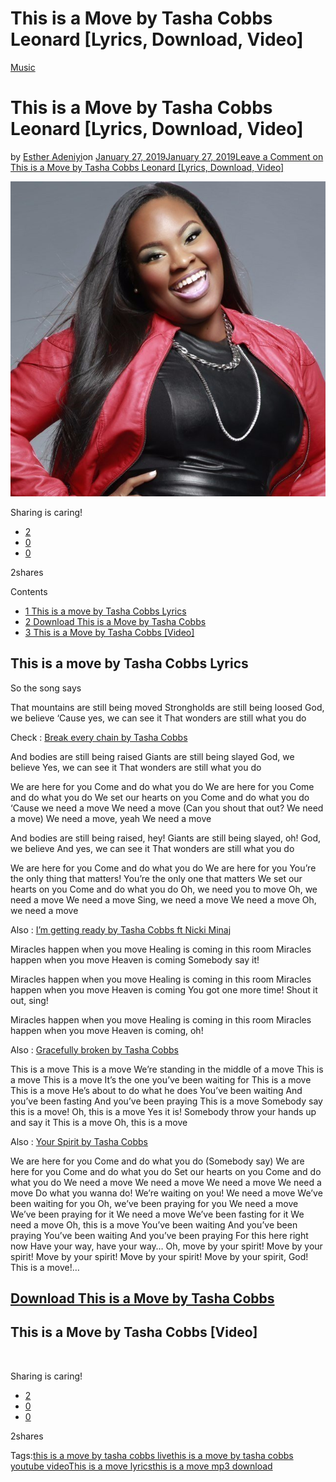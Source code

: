 # This is a Move by Tasha Cobbs Leonard [Lyrics, Download, Video]

[Music](https://estheradeniyi.com/category/music/)
# This is a Move by Tasha Cobbs Leonard [Lyrics, Download, Video]

by [Esther Adeniyi](https://estheradeniyi.com/author/esther-adeniyi/)on [January 27, 2019January 27, 2019](https://estheradeniyi.com/this-is-a-move-by-tasha-cobbs-leonard-lyrics-download-video/)[Leave a Comment on This is a Move by Tasha Cobbs Leonard [Lyrics, Download, Video]](https://estheradeniyi.com/this-is-a-move-by-tasha-cobbs-leonard-lyrics-download-video/#respond)

![](images\Tasha-Bobbs.jpg)

Sharing is caring!

- [2](https://www.facebook.com/sharer/sharer.php?u=https%3A%2F%2Festheradeniyi.com%2Fthis-is-a-move-by-tasha-cobbs-leonard-lyrics-download-video%2F&amp;t=This%20is%20a%20Move%20by%20Tasha%20Cobbs%20Leonard%20%5BLyrics%2C%20Download%2C%20Video%5D)
- [0](https://twitter.com/intent/tweet?text=This%20is%20a%20Move%20by%20Tasha%20Cobbs%20Leonard%20%5BLyrics%2C%20Download%2C%20Video%5D&amp;url=https%3A%2F%2Festheradeniyi.com%2Fthis-is-a-move-by-tasha-cobbs-leonard-lyrics-download-video%2F)
- [0](#)

2shares

Contents

- [1 This is a move by Tasha Cobbs Lyrics](#This_is_a_move_by_Tasha_Cobbs_Lyrics)
- [2 Download This is a Move by Tasha Cobbs](#Download_This_is_a_Move_by_Tasha_Cobbs)
- [3 This is a Move by Tasha Cobbs [Video]](#This_is_a_Move_by_Tasha_Cobbs_Video)

## This is a move by Tasha Cobbs Lyrics

So&#xA0;the song says

That mountains are still being moved
 Strongholds are still being loosed
 God, we believe
 &#x2018;Cause yes, we can see it
 That wonders are still what you do

Check : [Break every chain by Tasha Cobbs](https://estheradeniyi.com/break-every-chain-lyrics/)

And bodies are still being raised
 Giants are still being slayed
 God, we believe
 Yes, we can see it
 That wonders are still what you do

We are here for you
 Come and do what you do
 We are here for you
 Come and do what you do
 We set our hearts on you
 Come and do what you do
 &#x2018;Cause we need a move
 We need a move
 (Can you shout that out? We need a move)
 We need a move, yeah
 We need a move

And bodies are still being raised, hey!
 Giants are still being slayed, oh!
 God, we believe
 And yes, we can see it
 That wonders are still what you do

We are here for you
 Come and do what you do
 We are here for you
 You&#x2019;re the only thing that matters!
 You&#x2019;re the only one that matters
 We set our hearts on you
 Come and do what you do
 Oh, we need you to move
 Oh, we need a move
 We need a move
 Sing, we need a move
 We need a move
 Oh, we need a move

Also : [I&#x2019;m getting ready by Tasha Cobbs ft Nicki Minaj](https://estheradeniyi.com/im-getting-ready-by-tasha-cobbs-f/)

Miracles&#xA0;happen when you move
 Healing is coming in this room
 Miracles happen when you move
 Heaven is coming
 Somebody say it!

Miracles happen when you move
 Healing is coming in this room
 Miracles happen when you move
 Heaven is coming
 You got one more time!
 Shout it out, sing!

Miracles happen when you move
 Healing is coming in this room
 Miracles happen when you move
 Heaven is coming, oh!

Also : [Gracefully broken by Tasha Cobbs](https://estheradeniyi.com/gracefully-broken-by-tasha-cobbs-lyrics/)

This is a move
 This is a move
 We&#x2019;re standing in the middle of a move
 This is a move
 This is a move
 It&#x2019;s the one you&#x2019;ve been waiting for
 This is a move
 This is a move
 He&#x2019;s about to do what he does
 You&#x2019;ve been&#xA0;waiting
 And you&#x2019;ve been fasting
 And you&#x2019;ve been praying
 This is a move
 Somebody say this is a move!
 Oh, this is a move
 Yes it is!
 Somebody throw your hands up and say it
 This is a move
 Oh, this is a move

Also : [Your Spirit by Tasha Cobbs](https://estheradeniyi.com/your-spirit-tasha-cobbs-lyrics-download/)

We are here for you
 Come and do what you do
 (Somebody say)
 We are here for you
 Come and do what you do
 Set our hearts on you
 Come and do what you do
 We need a move
 We need a move
 We need a move
 We need a move
 Do what you wanna do!
 We&#x2019;re waiting on you!
 We need a move
 We&#x2019;ve been waiting for you
 Oh, we&#x2019;ve been praying for you
 We need a move
 We&#x2019;ve been praying for it
 We need a move
 We&#x2019;ve been fasting for it
 We need a move
 Oh, this is a move
 You&#x2019;ve been waiting
 And you&#x2019;ve been praying
 You&#x2019;ve been waiting
 And you&#x2019;ve been praying
 For this here right now
 Have your way, have your way&#x2026;
 Oh, move by your spirit!
 Move by your spirit!
 Move by your spirit!
 Move by your spirit!
 Move by your spirit, God!
 This is a move!&#x2026;

## [Download This is a Move by Tasha Cobbs](https://tcleonard.lnk.to/ThisIsAMove)

## This is a Move by Tasha Cobbs [Video]

&#xA0;

Sharing is caring!

- [2](https://www.facebook.com/sharer/sharer.php?u=https%3A%2F%2Festheradeniyi.com%2Fthis-is-a-move-by-tasha-cobbs-leonard-lyrics-download-video%2F&amp;t=This%20is%20a%20Move%20by%20Tasha%20Cobbs%20Leonard%20%5BLyrics%2C%20Download%2C%20Video%5D)
- [0](https://twitter.com/intent/tweet?text=This%20is%20a%20Move%20by%20Tasha%20Cobbs%20Leonard%20%5BLyrics%2C%20Download%2C%20Video%5D&amp;url=https%3A%2F%2Festheradeniyi.com%2Fthis-is-a-move-by-tasha-cobbs-leonard-lyrics-download-video%2F)
- [0](#)

2shares

Tags:[this is a move by tasha cobbs live](https://estheradeniyi.com/tag/this-is-a-move-by-tasha-cobbs-live/)[this is a move by tasha cobbs youtube video](https://estheradeniyi.com/tag/this-is-a-move-by-tasha-cobbs-youtube-video/)[This is a move lyrics](https://estheradeniyi.com/tag/this-is-a-move-lyrics/)[this is a move mp3 download](https://estheradeniyi.com/tag/this-is-a-move-mp3-download/)